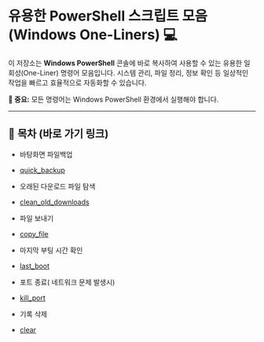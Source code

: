 # 유용한 PowerShell 스크립트 모음 (Windows One-Liners) 💻

이 저장소는 **Windows PowerShell** 콘솔에 바로 복사하여 사용할 수 있는 유용한 일회성(One-Liner) 명령어 모음입니다. 시스템 관리, 파일 정리, 정보 확인 등 일상적인 작업을 빠르고 효율적으로 자동화할 수 있습니다.

**🚨 중요:** 모든 명령어는 Windows PowerShell 환경에서 실행해야 합니다.

---

## 🔗 목차 (바로 가기 링크)

* 바탕화면 파일백업
* [quick_backup](#quick-backup)

* 오래된 다운로드 파일 탐색
* [clean_old_downloads](#clean-old-downloads)

* 파일 보내기
* [copy_file](#copy-file)

* 마지막 부팅 시간 확인
* [last_boot](#last-boot)

* 포트 종료( 네트워크 문제 발생시)  
* [kill_port](#kill-port)

* 기록 삭제
* [clear](#clear)
